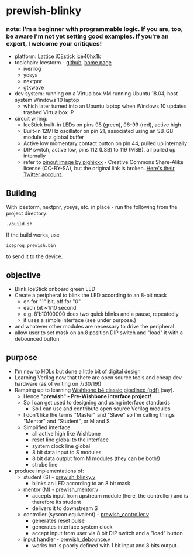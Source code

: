 # prewish-blinky

### note: I'm a beginner with programmable logic. If you are, too, be aware I'm not yet setting good examples. If you're an expert, I welcome your critiques!

* platform: [Lattice iCEstick ice40hx1k](http://www.latticesemi.com/en/Products/DevelopmentBoardsAndKits/iCEstick)
* toolchain: Icestorm - [github](https://github.com/cliffordwolf/icestorm), [home page](http://www.clifford.at/icestorm/)
    * iverilog
    * yosys
    * nextpnr
    * gtkwave
* dev system: running on a Virtualbox VM running Ubuntu 18.04, host system Windows 10 laptop
    * which later turned into an Ubuntu laptop when Windows 10 updates trashed Virtualbox :P
* circuit wiring: 
    * IceStick built-in LEDs on pins 95 (green), 96-99 (red), active high
    * Built-in 12MHz oscillator on pin 21, associated using an SB_GB module to a global buffer
    * Active low momentary contact button on pin 44, pulled up internally
    * DIP switch, active low, pins 112 (LSB) to 119 (MSB), all pulled up internally
    * refer to [pinout image by pighixxx](images/icestick_pinout.png) - Creative Commons Share-Alike license (CC-BY-SA), but the original link is broken. [Here's their Twitter account](https://twitter.com/pighixxx).
    
## Building

With icestorm, nextpnr, yosys, etc. in place - run the following from the project directory:

```
./build.sh
```

If the build works, use 

```
iceprog prewish.bin
```

to send it to the device.

## objective

* Blink IceStick onboard green LED
* Create a peripheral to blink the LED according to an 8-bit mask
    * on for "1" bit, off for "0"
    * each bit ~1/10 second
    * e.g. 8'b10100000 does two quick blinks and a pause, repeatedly
    * it uses a simple interface (see under purpose.)
* and whatever other modules are necessary to drive the peripheral
* allow user to set mask on an 8 position DIP switch and "load" it with a debounced button

## purpose
* I'm new to HDLs but done a little bit of digital design
* Learning Verilog now that there are open source tools and cheap dev hardware (as of writing on 7/30/19!)
* Ramping up to learning [Wishbone b4 classic pipelined (pdf)](https://cdn.opencores.org/downloads/wbspec_b4.pdf) (say).
    * Hence **"prewish" - Pre-Wishbone interface project!**
    * So I can get used to designing and using interface standards
        * So I can use and contribute open source Verilog modules
    * I don't like the terms "Master" and "Slave" so I'm calling things "Mentor" and "Student", or M and S
    * Simplified interface:
        * all active high like Wishbone
        * reset line global to the interface
        * system clock line global
        * 8 bit data input to S modules
        * 8 bit data output from M modules (they can be both!)
        * strobe line
* produce implementations of: 
    * student (S) - [prewish_blinky.v](https://github.com/SamWibatt/prewish-blinky/blob/master/prewish_blinky.v)
        * blinks an LED according to an 8 bit mask
    * mentor (M) - [prewish_mentor.v](https://github.com/SamWibatt/prewish-blinky/blob/master/prewish_mentor.v)
        * accepts input from upstream module (here, the controller) and is therefore its student
        * delivers it to downstream S
    * controller (syscon equivalent) - [prewish_controller.v](https://github.com/SamWibatt/prewish-blinky/blob/master/prewish_controller.v)
        * generates reset pulse
        * generates interface system clock
        * accept input from user via 8 bit DIP switch and a "load" button
    * input handler - [prewish_debounce.v](https://github.com/SamWibatt/prewish-blinky/blob/master/prewish_debounce.v)
        * works but is poorly defined with 1 bit input and 8 bits output.
    
